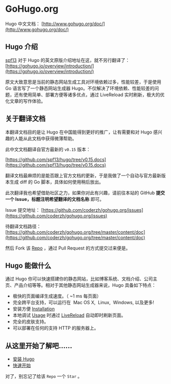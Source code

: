 # GoHugo.org

Hugo 中文文档： [http://www.gohugo.org/doc/](http://www.gohugo.org/doc/)

## Hugo 介绍

[spf13](http://spf13.com) 对于 Hugo 的英文原版介绍地址在这，就不另行翻译了：[https://gohugo.io/overview/introduction/](https://gohugo.io/overview/introduction/)

原文大致意思是当前的静态网站生成工具对环境依赖过多，性能较差，于是使用 Go 语言写了一个静态网站生成器 Hugo。不仅解决了环境依赖、性能较差的问题，还有使用简单、部署方便等诸多优点，通过 LiveReload 实时刷新，极大的优化文章的写作体验。

## 关于翻译文档

本翻译文档目的是让 Hugo 在中国能得到更好的推广，让有需要和对 Hugo 感兴趣的人能从此文档中获得微薄帮助。

此中文文档翻译自官方最新的 `v0.15` 版本：

[https://github.com/spf13/hugo/tree/v0.15.docs](https://github.com/spf13/hugo/tree/v0.15.docs)

翻译文档最麻烦的是能否跟上官方文档的更新，于是我做了一个自动与官方最新版本生成 diff 的 Go 脚本，具体如何使用稍后放出。

此次翻译我也希望借助社区之力，如果你对此有兴趣，请前往本站的 GitHub **提交一个 Issue，标题注明希望翻译的文档名称** 即可。

Issue 提交地址： [https://github.com/coderzh/gohugo.org/issues](https://github.com/coderzh/gohugo.org/issues)

待翻译文档路径： [https://github.com/coderzh/gohugo.org/tree/master/content/doc](https://github.com/coderzh/gohugo.org/tree/master/content/doc)

然后 Fork 该 [Repo](https://github.com/coderzh/gohugo.org) ，通过 Pull Request 的方式提交过来便是。

## Hugo 能做什么

通过 Hugo 你可以快速搭建你的静态网站，比如博客系统、文档介绍、公司主页、产品介绍等等。相对于其他静态网站生成器来说，Hugo 具备如下特点：

  * 极快的页面编译生成速度。（ ~1&nbsp;ms 每页面）
  * 完全跨平台支持，可以运行在 <i class="fa fa-apple"></i>&nbsp;Mac OS&nbsp;X, <i class="fa fa-linux"></i>&nbsp;Linux, <i class="fa fa-windows"></i>&nbsp;Windows, 以及更多!
  * 安装方便 [Installation](/doc/overview/installing/)
  * 本地调试 [Usage](/doc/overview/usage/) 时通过 [LiveReload](/doc/extras/livereload/) 自动即时刷新页面。
  * 完全的皮肤支持。
  * 可以部署在任何的支持 HTTP 的服务器上。

## 从这里开始了解吧……

 * [安装 Hugo](/doc/overview/installing/)
 * [快速开始](/doc/overview/quickstart/)

对了，别忘记了给该 `Repo` 一个 `Star` 。

